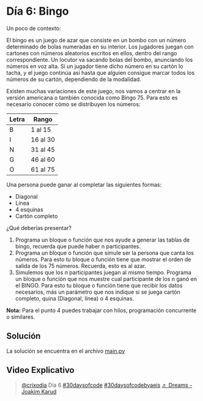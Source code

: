 # Día 6: Bingo

Un poco de contexto:

El bingo es un juego de azar que consiste en un bombo con un número determinado de bolas numeradas en su interior. Los jugadores juegan con cartones con números aleatorios escritos en ellos, dentro del rango correspondiente. Un locutor va sacando bolas del bombo, anunciando los números en voz alta. Si un jugador tiene dicho número en su cartón lo tacha, y el juego continúa así hasta que alguien consigue marcar todos los números de su cartón, dependiendo de la modalidad.

Existen muchas variaciones de este juego, nos vamos a centrar en la versión americana o también conocida como Bingo 75. Para esto es necesario conocer cómo se distribuyen los números:

| Letra | Rango    |
| ----- | -------- |
| B     | 1 al 15  |
| I     | 16 al 30 |
| N     | 31 al 45 |
| G     | 46 al 60 |
| O     | 61 al 75 |

Una persona puede ganar al completar las siguientes formas:

- Diagonal
- Línea
- 4 esquinas
- Cartón completo

¿Qué deberías presentar?

1. Programa un bloque o función que nos ayude a generar las tablas de bingo, recuerda que puede haber n participantes.
2. Programa un bloque o función que simule ser la persona que canta los números. Para esto tu bloque o función tiene que mostrar el orden de salida de los 75 números. Recuerda, esto es al azar.
3. Simulemos que los n participantes juegan al mismo tiempo. Programa un bloque o función que nos muestre cual participante de los n ganó en el BINGO. Para esto tu bloque o función tiene que recibir los datos necesarios, más un parámetro que nos indique si se juega cartón completo, quina (Diagonal, línea) o 4 esquinas.

**Nota:** Para el punto 4 puedes trabajar con hilos, programación concurrente o similares.

## Solución

La solución se encuentra en el archivo [main.py](main.py)

## Video Explicativo

<blockquote class="tiktok-embed" cite="https://www.tiktok.com/@crixodia/video/7150524540446117125" data-video-id="7150524540446117125" style="max-width: 605px;min-width: 325px;" > <section> <a target="_blank" title="@crixodia" href="https://www.tiktok.com/@crixodia?refer=embed">@crixodia</a> Día 6 <a title="30daysofcode" target="_blank" href="https://www.tiktok.com/tag/30daysofcode?refer=embed">#30daysofcode</a> <a title="30daysofcodebyaeis" target="_blank" href="https://www.tiktok.com/tag/30daysofcodebyaeis?refer=embed">#30daysofcodebyaeis</a> <a target="_blank" title="♬ Dreams - Joakim Karud" href="https://www.tiktok.com/music/Dreams-6846871984245049345?refer=embed">♬ Dreams - Joakim Karud</a> </section> </blockquote> <script async src="https://www.tiktok.com/embed.js"></script>
